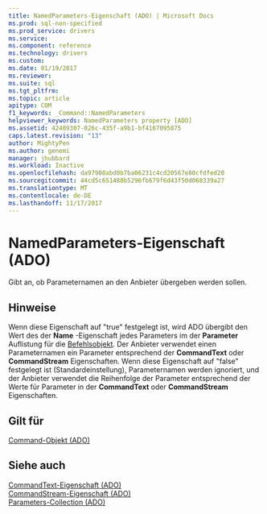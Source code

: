 ```yaml
---
title: NamedParameters-Eigenschaft (ADO) | Microsoft Docs
ms.prod: sql-non-specified
ms.prod_service: drivers
ms.service: 
ms.component: reference
ms.technology: drivers
ms.custom: 
ms.date: 01/19/2017
ms.reviewer: 
ms.suite: sql
ms.tgt_pltfrm: 
ms.topic: article
apitype: COM
f1_keywords: _Command::NamedParameters
helpviewer_keywords: NamedParameters property [ADO]
ms.assetid: 42409387-026c-435f-a9b1-bf4167095875
caps.latest.revision: "13"
author: MightyPen
ms.author: genemi
manager: jhubbard
ms.workload: Inactive
ms.openlocfilehash: da97908abd0b7ba06231c4cd20567e80cfdfed20
ms.sourcegitcommit: 44cd5c651488b5296fb679f6d43f50d068339a27
ms.translationtype: MT
ms.contentlocale: de-DE
ms.lasthandoff: 11/17/2017
---
```

# <a name="namedparameters-property-ado"></a>NamedParameters-Eigenschaft (ADO)
Gibt an, ob Parameternamen an den Anbieter übergeben werden sollen.  
  
## <a name="remarks"></a>Hinweise  
 Wenn diese Eigenschaft auf "true" festgelegt ist, wird ADO übergibt den Wert des der **Name** -Eigenschaft jedes Parameters im der **Parameter** Auflistung für die [Befehlsobjekt](../../../ado/reference/ado-api/command-object-ado.md). Der Anbieter verwendet einen Parameternamen ein Parameter entsprechend der **CommandText** oder **CommandStream** Eigenschaften. Wenn diese Eigenschaft auf "false" festgelegt ist (Standardeinstellung), Parameternamen werden ignoriert, und der Anbieter verwendet die Reihenfolge der Parameter entsprechend der Werte für Parameter in der **CommandText** oder **CommandStream** Eigenschaften.  
  
## <a name="applies-to"></a>Gilt für  
 [Command-Objekt (ADO)](../../../ado/reference/ado-api/command-object-ado.md)  
  
## <a name="see-also"></a>Siehe auch  
 [CommandText-Eigenschaft (ADO)](../../../ado/reference/ado-api/commandtext-property-ado.md)   
 [CommandStream-Eigenschaft (ADO)](../../../ado/reference/ado-api/commandstream-property-ado.md)   
 [Parameters-Collection (ADO)](../../../ado/reference/ado-api/parameters-collection-ado.md)
